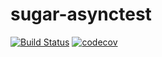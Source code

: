 # sugar-asynctest

[![Build Status](https://travis-ci.org/sugarush/sugar-asynctest.svg?branch=master)](https://travis-ci.org/sugarush/sugar-asynctest)
[![codecov](https://codecov.io/gh/sugarush/sugar-asynctest/branch/master/graph/badge.svg)](https://codecov.io/gh/sugarush/sugar-asynctest)
